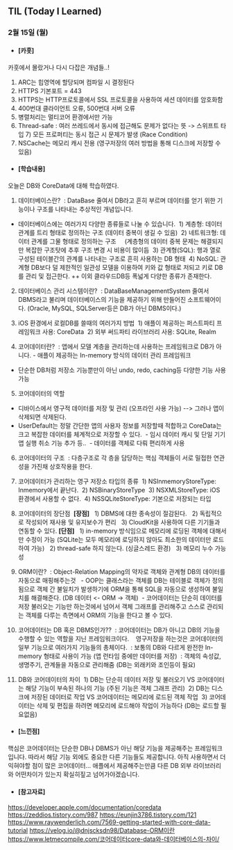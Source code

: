 ## TIL (Today I Learned)

### 2월 15일 (월)

- #### [카훗]
카훗에서 몰랐거나 다시 다잡은 개념들..!
1) ARC는 힙영역에 할당되며 컴파일 시 결정된다
2) HTTPS 기본포트 = 443
3) HTTPS는 HTTP프로토콜에서 SSL 프로토콜을 사용하여 세션 데이터를 암호화함
4) 400번대 클라이언트 오류, 500번대 서버 오류
5) 병렬처리는 멀티코어 환경에서만 가능
6) Thread-safe : 여러 쓰레드에서 동시에 접근해도 문제가 없다는 뜻 -> 스위프트 타입 7) 모든 프로퍼티는 동시 접근 시 문제가 발생 (Race Condition)
8) NSCache는 메모리 캐시 전용 (영구저장의 여러 방법을 통해 디스크에 저장할 수 있음)

- #### [학습내용]
오늘은 DB와 CoreData에 대해 학습하였다.

  1. 데이터베이스란?
 : DataBase 줄여서 DB라고 흔히 부르며 데이터를 얻기 위한 기능이나 구조를 나타내는 추상적인 개념입니다.
  - 데이터베이스에는 여러가지 다양한 종류들로 나눌 수 있습니다.
 1) 계층형: 데이터 관계를 트리 형태로 정의하는 구조 (데이터 중복이 생길 수 있음)
 2) 네트워크형: 데이터 관계를 그물 형태로 정의하는 구조
    (계층형의 데이터 중복 문제는 해결되지만 복잡한 구조탓에 추후 구조 변경 시 비용이 많이듬
 3) 관계형(SQL): 행과 열로 구성된 테이블간의 관계를 나타내는 구조로 흔히 사용하는 DB 형태
 4) NoSQL: 관계형 DB보다 덜 제한적인 일관성 모델을 이용하여 키와 값 형태로 저되고 키로 DB를 관리 및 접근한다.
++ 이외 클라우드DB등 폭넓게 다양한 종류가 존재한다.

  2. 데이터베이스 관리 시스템이란?
 : DataBaseManagementSystem 줄여서 DBMS라고 불리며 데이터베이스의 기능을 제공하기 위해 만들어진 소프트웨어이다. (Oracle, MySQL, SQLServer등은 DB가 아닌 DBMS이다.)

  3. iOS 환경에서 로컬DB를 쓸때의 여러가지 방법
 1) 애플이 제공하는 퍼스트파티 프레임워크 사용: CoreData
 2) 외부 써드파티 라이브러리 사용: SQLite, Realm

  4. 코어데이터란?
 : 앱에서 모델 계층을 관리하는데 사용하는 프레임워크로 DB가 아니다.
    - 애플이 제공하는 In-memory 방식의 데이터 관리 프레임워크
   -  단순한 DB처럼 저장소 기능뿐만이 아닌 undo, redo, caching등 다양한 기능 사용 가능

  5. 코어데이터의 역할
   -  디바이스에서 영구적 데이터를 저장 및 관리 (오프라인 사용 가능) --> 그러나 앱이 삭제되면 삭제된다.
   -  UserDefault는 정말 간단한 앱의 사용자 정보를 저장할때 적합하고 CoreData는 크고 복잡한 데이터를 체계적으로 저장할 수 있다.
     -  임시 데이터 캐시 및 단일 기기 앱 실행 취소 기능 추가 등..
     -  데이터를 객체로 다뤄 편리하게 사용

  6. 코어데이터의 구조
 : 다층구조로 각 층을 담당하는 핵심 객체들이 서로 밀접한 연관성을 가진채 상호작용을 한다.

  7. 코어데이터가 관리하는 영구 저장소 타입의 종류
 1) NSInmemoryStoreType: Inmemory에서 끝난다.
 2) NSBinaryStoreType
 3) NSXMLStoreType: iOS 환경에서 사용할 수 없다.
 4) NSSQLiteStoreType: 기본으로 저장되는 타입

  8. 코어데이터의 장단점
 **[장점]**
  1) DBMS에 대한 종속성이 절감된다.
  2) 독립적으로 작성되어 재사용 및 유지보수가 편리
  3) CloudKit을 사용하여 다른 기기들과 연동할 수 있다.
**[단점]**
  1) in-memory 방식임으로 메모리에 로딩된 객체에 대해서만 수정이 가능 (SQLite는 모두 메모리에 로딩하지 않아도 최소한의 데이터만 로드하여 가능)
  2) thread-safe 하지 않는다. (싱글스레드 환경)
  3) 메모리 누수 가능성

  9. ORM이란?
 : Object-Relation Mapping의 약자로 객체와 관계형 DB의 데이터를 자동으로 매핑해주는것
     - OOP는 클래스라는 객체를 DB는 테이블로 객체가 정의됨으로 객체 간 불일치가 발생하기에 ORM을 통해 SQL을 자동으로 생성하여 불일치를 해결해준다. (DB 데이터 <- ORM -> 객체)
     - 코어데이터는 단순히 데이터를 저장 불러오는 기능만 하는것에서 넘어서 객체 그래프를 관리해주고 스스로 관리되는 객체를 다루는 측면에서 ORM의 기능을 한다고 볼 수 있다.

  10. 코어데이터는 DB 혹은 DBMS인가??
 : 코어데이터는 DB가 아니고 DB의 기능을 수행할 수 있는 역할을 지닌 프레임워크이다.
   영구저장을 하는것은 코어데이터의 일부 기능으로 여러가지 기능들의 총체이다.
 : 보통의 DB와 다르게 완전한 In-memory 형태로 사용이 가능 (앱 런타임 중에만 데이터를 저장)
 : 객체의 속성값, 생명주기, 관계들을 자동으로 관리해줌 (DB는 외래키와 조인등이 필요)

  11. DB와 코어데이터의 차이
 1) DB는 단순히 데이터 저장 및 불러오기 VS 코어데이터는 해당 기능이 부속된 하나의 기능 (주된 기능은 객체 그래프 관리)
 2) DB는 디스크에 저장된 데이터로 작업 VS 코어데이터는 메모리에 로드된 객체 작업
 3) 코어데이터는 삭제 및 편집을 하려면 메모리에 로드해야 작업이 가능하다 (DB는 로드할 필요없음)

- #### [느낀점]
핵심은 코어데이터는 단순한 DB나 DBMS가 아닌 해당 기능을 제공해주는 프레임워크입니다. 따라서 해당 기능 외에도 중요한 다른 기능들도 제공합니다. 아직 사용하면서 더 익혀야할 점이 많은 코어데이터... 애플에서 제공해주는만큼 다른 DB 외부 라이브러리와 어떤차이가 있는지 확실히짚고 넘어가야겠습니다.

- #### [참고자료]
https://developer.apple.com/documentation/coredata
https://zeddios.tistory.com/987
https://eunjin3786.tistory.com/121
https://www.raywenderlich.com/7569-getting-started-with-core-data-tutorial
https://velog.io/@dnjscksdn98/Database-ORM이란
https://www.letmecompile.com/코어데이터core-data와-데이터베이스의-차이/